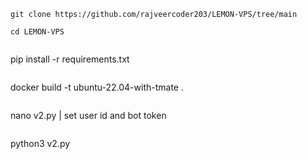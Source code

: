 ```
git clone https://github.com/rajveercoder203/LEMON-VPS/tree/main
```
```
cd LEMON-VPS
```
```

```
pip install -r requirements.txt
```

```
docker build -t ubuntu-22.04-with-tmate .
```
```
nano v2.py | set user id and bot token
```
```
python3 v2.py
```
